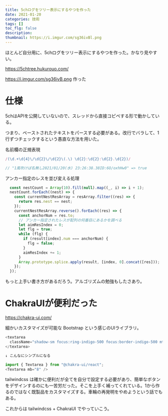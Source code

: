 ```yaml
---
title: 5chログをツリー表示にするやつを作った
date: 2021-01-20
categories: 技術
tags: []
toc_flg: false
description: 
thumbnail: https://i.imgur.com/sg36ivBl.png
---
```


ほとんど自分用に、5chログをツリー表示にするやつを作った。かなり見やすい。

https://5chtree.hukurouo.com/

https://i.imgur.com/sg36ivB.png
作った

# 仕様

5chはAPIを公開していないので、スレッドから直接コピペする形で動かしている。

つまり、ペーストされたテキストをパースする必要がある。改行でバラして、1行ずつチェックするという愚直な方法を用いた。

名前欄の正規表現

```ts
/(\d.+\d{4}\/\d{2}\/\d{2}\(.\) \d{2}:\d{2}:\d{2}.\d{2})/

// "1風吹けば名無し2021/01/20(水) 23:26:38.38ID:6O/oxhHw0" => true
```

アンカー指定のレスを並び変える処理

```ts
  const nestCount = Array(10).fill(null).map((_, i) => i + 1);
  nestCount.forEach((nest) => {
    const currentNestResArray = resArray.filter((res) => {
      return res.nest == nest;
    });
    currentNestResArray.reverse().forEach((res) => {
      const anchorNum = res.to;
      // アンカー指定されたレスが配列の何番目にあるかを調べる
      let aimResIndex = 0;
      let flg = true;
      while (flg) {
        if (result[index].num === anchorNum) {
          flg = false;
        }
        aimResIndex += 1;
      }
      Array.prototype.splice.apply(result, [index, 0].concat([res]));
    });
  });
```
もっと上手い書き方があるだろう。アルゴリズムの勉強もしたさあり。

# ChakraUIが便利だった

https://chakra-ui.com/

細かいカスタマイズが可能な Bootstrap という感じのUIライブラリ。

```ts
<textarea 
  className="shadow-sm focus:ring-indigo-500 focus:border-indigo-500 mt-1 mb-8 block w-full sm:text-sm border-gray-300 rounded-md" 
</textarea>

↓ こんなにシンプルになる

import { Textarea } from "@chakra-ui/react";
<Textarea mb="8" />
```

tailwindcss は確かに便利だが全てを自分で設定する必要があり、簡単なボタンをデザインするのにも一苦労だった。そこを上手く補ってくれている。1から作るのではなく既製品をカスタマイズする。車輪の再発明をやめようという話でもある。

これからは tailwindcss + ChakraUI でやっていこう。



